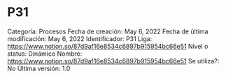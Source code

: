 # P31

Categoría: Procesos
Fecha de creación: May 6, 2022
Fecha de última modificación: May 6, 2022
Identificador: P31
Liga: https://www.notion.so/87d9af16e8534c6897b915954bc66e51 
Nivel o status: Dinámico
Nombre: https://www.notion.so/87d9af16e8534c6897b915954bc66e51 
Se utiliza?: No
Última versión: 1.0